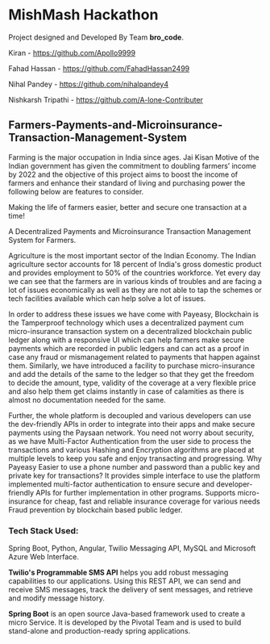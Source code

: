 # MishMash Hackathon

Project designed and Developed By Team **bro_code**.

Kiran - https://github.com/Apollo9999

Fahad Hassan - https://github.com/FahadHassan2499

Nihal Pandey - https://github.com/nihalpandey4

Nishkarsh Tripathi - https://github.com/A-lone-Contributer

## Farmers-Payments-and-Microinsurance-Transaction-Management-System

Farming is the major occupation in India since ages. Jai Kisan Motive of the Indian government has given the commitment to doubling farmers’ income by 2022 and the objective of this project aims to boost the income of farmers and enhance their standard of living and purchasing power the following below are features to consider.

Making the life of farmers easier, better and secure one transaction at a time!

A Decentralized Payments and Microinsurance Transaction Management System for Farmers.

Agriculture is the most important sector of the Indian Economy. The Indian agriculture sector accounts for 18 percent of India's gross domestic product and provides employment to 50% of the countries workforce. Yet every day we can see that the farmers are in various kinds of troubles and are facing a lot of issues economically as well as they are not able to tap the schemes or tech facilities available which can help solve a lot of issues.

In order to address these issues we have come with Payeasy, Blockchain is the Tamperproof technology which uses a decentralized payment cum micro-insurance transaction system on a decentralized blockchain public ledger along with a responsive UI which can help farmers make secure payments which are recorded in public ledgers and can act as a proof in case any fraud or mismanagement related to payments that happen against them. Similarly, we have introduced a facility to purchase micro-insurance and add the details of the same to the ledger so that they get the freedom to decide the amount, type, validity of the coverage at a very flexible price and also help them get claims instantly in case of calamities as there is almost no documentation needed for the same.

Further, the whole platform is decoupled and various developers can use the dev-friendly APIs in order to integrate into their apps and make secure payments using the Paysaan network. You need not worry about security, as we have Multi-Factor Authentication from the user side to process the transactions and various Hashing and Encryption algorithms are placed at multiple levels to keep you safe and enjoy transacting and progressing. Why Payeasy Easier to use a phone number and password than a public key and private key for transactions? It provides simple interface to use the platform implemented multi-factor authentication to ensure secure and developer-friendly APIs for further implementation in other programs. Supports micro-insurance for cheap, fast and reliable insurance coverage for various needs Fraud prevention by blockchain based public ledger.

### Tech Stack Used:

Spring Boot, Python, Angular, Twilio Messaging API, MySQL and Microsoft Azure Web Interface.

**Twilio's Programmable SMS API** helps you add robust messaging capabilities to our applications. Using this REST API, we can send and receive SMS messages, track the delivery of sent messages, and retrieve and modify message history.

**Spring Boot** is an open source Java-based framework used to create a micro Service. It is developed by the Pivotal Team and is used to build stand-alone and production-ready spring applications.
